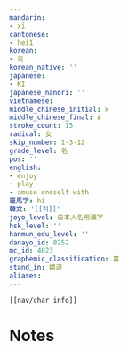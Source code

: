 ```yaml
---
mandarin:
- xī
cantonese:
- hei1
korean:
- 희
korean_native: ''
japanese:
- KI
japanese_nanori: ''
vietnamese:
middle_chinese_initial: x
middle_chinese_final: ɨ
stroke_count: 15
radical: 女
skip_number: 1-3-12
grade_level: 名
pos: ''
english:
- enjoy
- play
- amuse oneself with
羅馬字: hi
韓文: '[[히]]'
joyo_level: 日本人名用漢字
hsk_level: ''
hanmun_edu_level: ''
danayo_id: 8252
mc_id: 4023
graphemic_classification: 喜
stand_in: 嬉遊
aliases:
---
```

```meta-bind-embed
[[nav/char_info]]
```

# Notes
